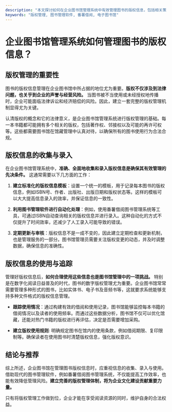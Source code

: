 ```yaml
---
description: "本文探讨如何在企业图书馆管理系统中有效管理图书的版权信息，包括相关策略和推荐工具。"
keywords: "版权管理, 图书管理软件, 番薯借阅, 电子图书馆"
---
```

# 企业图书馆管理系统如何管理图书的版权信息？

## 版权管理的重要性

图书的版权信息管理在企业图书馆中所占据的地位尤为重要。**版权不仅涉及到法律问题，也关乎到企业的声誉与经营风险。** 当图书被不当使用或未经授权地传播时，企业可能面临法律诉讼和经济赔偿的风险。因此，建立一套完整的版权管理机制显得尤为关键。

认清版权的概念和它的法律意义，是企业图书馆管理系统进行版权管理的基础。每一本书籍都可能拥有多个相关的版权，包括著作权、邻接权以及可能的再许可权等。这些都需要图书馆在馆藏管理中认真对待，以确保所有的图书使用行为合法合规。

## 版权信息的收集与录入

在企业图书馆管理系统中，**准确、全面地收集和录入版权信息是确保其有效管理的先决条件。** 这通常需要以下几方面的工作：

1. **建立标准化的版权信息模板**：设置一个统一的模板，用于记录每本图书的版权信息，例如ISBN号、作者、出版社、出版日期和版权状态等。这样的模板可以大大提高信息录入的效率，并保证信息的一致性。

2. **利用图书管理软件进行自动化处理**：例如，使用番薯借阅图书管理系统等工具，可通过ISBN自动查询相关的版权信息并进行录入。这种自动化的方式不仅提升了时间效率，还减少了人工录入可能导致的错误。

3. **定期更新与审核**：版权信息不是一成不变的，因此建立定期检查和更新机制，也是管理服务的一部分。图书馆管理员需要关注版权变更的动态，并及时调整数据，确保信息的准确性。

## 版权信息的使用与追踪

管理好版权信息后，**如何合理使用这些信息也是图书馆管理中的一项挑战。** 特别是在数字化阅读日益普及的时代，图书的数字版权管理尤为重要。企业图书馆常常需要管理多种形式的图书，比如实体书、电子书及音频书等，这就要求系统能够支持多种文件格式的版权信息管理。

- **跟踪使用情况**：通过构建有效的借阅和使用记录，图书馆能够监控每本书籍的借阅情况以及读者的使用频率。而通过这些数据分析，图书馆不仅可以优化馆藏，还能对热门书籍的版权进行再评估，决定是否需要增加采购。

- **建立版权使用规则**: 明确规定图书在馆内的使用条款，例如借阅期限、复印限制等。确保读者在使用图书时清楚版权信息，强化版权意识。

## 结论与推荐

综上所述，企业图书馆在管理图书版权信息时，应重视信息的收集、录入与使用。借助现代的图书管理软件，例如番薯借阅图书管理系统，不仅能提高工作效率，也能有效降低管理风险。**建立完善的版权管理体制，将为企业文化建设贡献重要力量。** 

只有将版权管理工作做到位，企业才能在享受阅读资源的同时，维护自身的合法权益。
